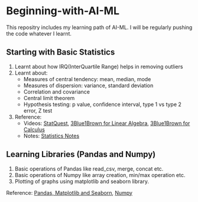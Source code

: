 # Beginning-with-AI-ML
This repositry includes my learning path of AI-ML. I will be regularly pushing the code whatever I learnt.
## Starting with Basic Statistics
1. Learnt about how IRQ(InterQuartile Range) helps in removing outliers
2. Learnt about:
    - Measures of central tendency: mean, median, mode
    - Measures of dispersion: variance, standard deviation
    - Correlation and covariance
    - Central limit theorem
    - Hypothesis testing: p value, confidence interval, type 1 vs type 2 error, Z test
3. Reference:
    - Videos: [StatQuest](https://youtube.com/playlist?list=PLblh5JKOoLUK0FLuzwntyYI10UQFUhsY9&si=_UD25TpcrhNjuOGq), [3Blue1Brown for Linear Algebra](https://youtube.com/playlist?list=PLZHQObOWTQDPD3MizzM2xVFitgF8hE_ab&si=3roXmcQcoJR9P7aC), [3Blue1Brown for Calculus](https://youtube.com/playlist?list=PLZHQObOWTQDMsr9K-rj53DwVRMYO3t5Yr&si=CZHBCVuf-qr8vz2L)  
    - Notes: [Statistics Notes](BasicStatistics/Statistics.pdf)
## Learning Libraries (Pandas and Numpy)
1. Basic operations of Pandas like read_csv, merge, concat etc.
2. Basic operations of Numpy like array creation, min/max operation etc.
3. Plotting of graphs using matplotlib and seaborn library.

Reference: [Pandas, Matplotlib and Seaborn](https://codebasics.io/courses/math-and-statistics-for-data-science/lecture/1540), [Numpy](https://www.youtube.com/playlist?list=PLeo1K3hjS3uset9zIVzJWqplaWBiacTEU)

